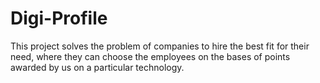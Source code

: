 # Digi-Profile


This project solves the problem of companies to hire the best fit for their need, where they can choose the employees on the bases of points awarded by us on a particular technology.
